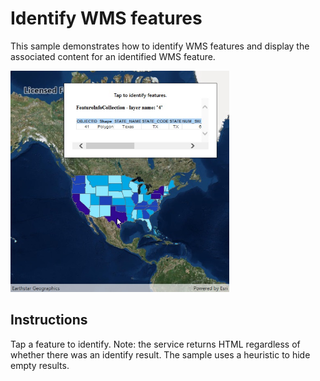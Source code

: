# Identify WMS features

This sample demonstrates how to identify WMS features and display the associated content for an identified WMS feature.

<img src="WmsIdentify.jpg" width="350"/>

## Instructions

Tap a feature to identify. Note: the service returns HTML regardless of whether there was an identify result. The sample uses a heuristic to hide empty results.

